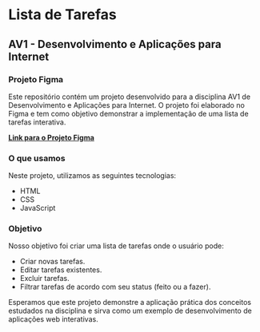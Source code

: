 # Lista de Tarefas

## AV1 - Desenvolvimento e Aplicações para Internet

### Projeto Figma

Este repositório contém um projeto desenvolvido para a disciplina AV1 de Desenvolvimento e Aplicações para Internet. O projeto foi elaborado no Figma e tem como objetivo demonstrar a implementação de uma lista de tarefas interativa.

**[Link para o Projeto Figma](coloque_aqui_o_link_do_seu_projeto_figma)**

### O que usamos

Neste projeto, utilizamos as seguintes tecnologias:

- HTML
- CSS
- JavaScript

### Objetivo

Nosso objetivo foi criar uma lista de tarefas onde o usuário pode:

- Criar novas tarefas.
- Editar tarefas existentes.
- Excluir tarefas.
- Filtrar tarefas de acordo com seu status (feito ou a fazer).

Esperamos que este projeto demonstre a aplicação prática dos conceitos estudados na disciplina e sirva como um exemplo de desenvolvimento de aplicações web interativas.
